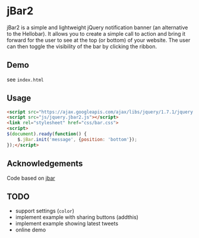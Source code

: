 # jBar2

jBar2 is a simple and lightweight jQuery notification banner (an alternative to the Hellobar). It allows you to create a simple call to action and bring it forward for the user to see at the top (or bottom) of your website. The user can then toggle the visibility of the bar by clicking the ribbon.

## Demo

see `index.html`

## Usage

```html
<script src="https://ajax.googleapis.com/ajax/libs/jquery/1.7.1/jquery.min.js"></script>
<script src="js/jquery.jbar2.js"></script>
<link rel="stylesheet" href="css/bar.css">
<script>
$(document).ready(function() {
	$.jBar.init('message', {position: 'bottom'});
});</script>
```

## Acknowledgements

Code based on [jbar](http://www.toddmotto.com/jbar-plugin-the-jquery-call-to-action-bar)

## TODO

  - support settings (`color`)
  - implement example with sharing buttons (addthis)
  - implement example showing latest tweets
  - online demo

